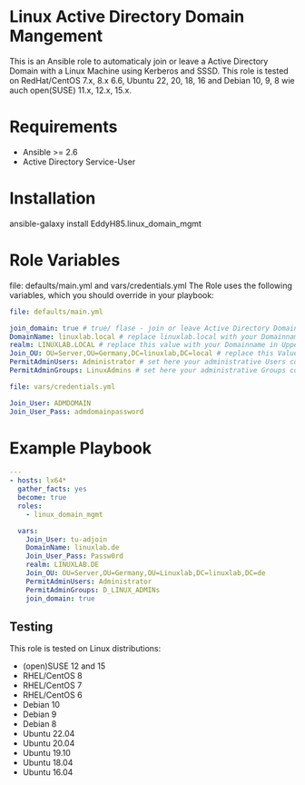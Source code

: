 <h1>Linux Active Directory Domain Mangement</h1>
This is an Ansible role to automaticaly join or leave a Active Directory Domain with a Linux Machine using Kerberos and SSSD.
This role is tested on RedHat/CentOS 7.x, 8.x 6.6, Ubuntu 22, 20, 18, 16 and Debian 10, 9, 8 wie auch open(SUSE) 11.x, 12.x, 15.x.

# Requirements

- Ansible >= 2.6
- Active Directory Service-User

# Installation

ansible-galaxy install EddyH85.linux_domain_mgmt

# Role Variables

file: defaults/main.yml and vars/credentials.yml
The Role uses the following variables, which you should override in your playbook:

```yaml
file: defaults/main.yml

join_domain: true # true/ flase - join or leave Active Directory Domain
DomainName: linuxlab.local # replace linuxlab.local with your Domainname
realm: LINUXLAB.LOCAL # replace this value with your Domainname in Uppercase
Join_OU: OU=Server,OU=Germany,DC=linuxlab,DC=local # replace this Value with your LDAP path
PermitAdminUsers: Administrator # set here your administrative Users comma separates
PermitAdminGroups: LinuxAdmins # set here your administrative Groups comma separates
```

```yaml
file: vars/credentials.yml

Join_User: ADMDOMAIN
Join_User_Pass: admdomainpassword
```

 # Example Playbook
```yaml
---
- hosts: lx64*
  gather_facts: yes
  become: true
  roles:
    - linux_domain_mgmt

  vars:
    Join_User: tu-adjoin
    DomainName: linuxlab.de
    Join_User_Pass: Passw0rd
    realm: LINUXLAB.DE
    Join_OU: OU=Server,OU=Germany,OU=Linuxlab,DC=linuxlab,DC=de
    PermitAdminUsers: Administrator
    PermitAdminGroups: D_LINUX_ADMINs
    join_domain: true
```

## Testing

This role is tested on Linux distributions:

- (open)SUSE 12 and 15
- RHEL/CentOS 8
- RHEL/CentOS 7
- RHEL/CentOS 6
- Debian 10
- Debian 9
- Debian 8
- Ubuntu 22.04
- Ubuntu 20.04
- Ubuntu 19.10
- Ubuntu 18.04
- Ubuntu 16.04
